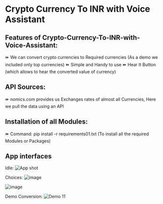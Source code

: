 #                                               Crypto Currency To INR with Voice Assistant

## Features of Crypto-Currency-To-INR-with-Voice-Assistant:

⏩ We can convert crypto currencies to Required currencies (As a demo we included only top currencies)
⏩ Simple and Handy to use 
⏩ Hear It Button (which allows to hear the converted value of currency)
  
## API Sources:
⏩ nomics.com provides us Exchanges rates of almost all Currencies, Here we pull the data using an API 

## Installation of all Modules:

⏩ Command: pip install -r requirements01.txt (To install all the required Modules or Packages)

## App interfaces 

Idle:
 ![App shot](https://user-images.githubusercontent.com/85556510/122933034-e1f86780-d38b-11eb-85e2-f68ea39e5b9a.JPG)

Choices:
![image](https://user-images.githubusercontent.com/85556510/122935102-b2e2f580-d38d-11eb-8e39-24095e971a62.png)

![image](https://user-images.githubusercontent.com/85556510/122936296-aad78580-d38e-11eb-8002-d2bc5e374fa7.png)

Demo Conversion:
![Demo 11](https://user-images.githubusercontent.com/85556510/122936810-13befd80-d38f-11eb-9c85-f38ea912d112.JPG)


